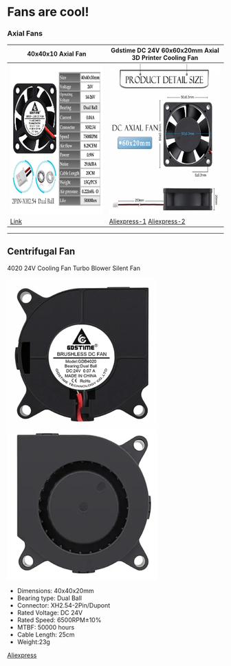 # Fans are cool!

### Axial Fans
| 40x40x10 Axial Fan | Gdstime DC 24V 60x60x20mm Axial 3D Printer Cooling Fan   |
|-----|-----|
| <img src="../images/Gdstime-24V-40x40x10mm.webp" width=350 height=350 title="Fan" /> |  <img src="../images/Gdstime-24V-60x60x20mm.webp" width=350 height=350 title="Fan" /> |  
| [Link](https://www.aliexpress.us/item/2251832540325686.html) | [Aliexpress-1](https://www.aliexpress.us/item/2251832540325686.html) [Aliexpress-2](https://www.aliexpress.us/item/2251832540325686.html) |
---


## Centrifugal Fan

4020 24V Cooling Fan Turbo Blower Silent Fan  

<img src="../images/Gdstime.webp" width=350 height=350 title="Fan" /> <img src="../images/Gdstime-b.webp" width=350 height=350 title="Fan" />  

  * Dimensions: 40x40x20mm  
  * Bearing type: Dual Ball
  * Connector: XH2.54-2Pin/Dupont 
  * Rated Voltage: DC 24V 
  * Rated Speed: 6500RPM±10% 
  * MTBF: 50000 hours 
  * Cable Length: 25cm
  * Weight:23g

 [Aliexpress](https://www.aliexpress.us/item/3256801278415934.html) 

 